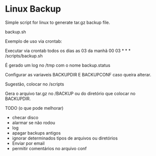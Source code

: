# Linux Backup
Simple script for linux to generate tar.gz backup file.

backup.sh

Exemplo de uso via crontab:

Executar via crontab todos os dias as 03 da manhã
00 03 * * * /scripts/backup.sh

É gerado um log no /tmp com o nome backup.status

Configurar as variaveis BACKUPDIR E BACKUPCONF caso queira alterar.

Sugestão, colocar no /scripts

Gera o arquivo tar.gz no /BACKUP ou do diretório que colocar no BACKUPDIR.

TODO (o que pode melhorar)
 - checar disco
 - alarmar se não rodou
 - log
 - apagar backups antigos
 - ignorar determinados tipos de arquivos ou diretórios
 - Enviar por email
 - permitir comentários no arquivo conf

